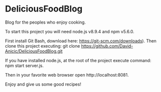 # DeliciousFoodBlog
Blog for the peoples who enjoy cooking.

To start this project you will need node.js v8.9.4 and npm v5.6.0.

First install Git Bash, download here: https://git-scm.com/downloads).
Then clone this project executing: git clone https://github.com/David-Anicic/DeliciousFoodBlog.git 

If you have installed node.js, at the root of the project execute command: npm start server.js.

Then in your favorite web browser open http://localhost:8081.

Enjoy and give us some good recipes!
